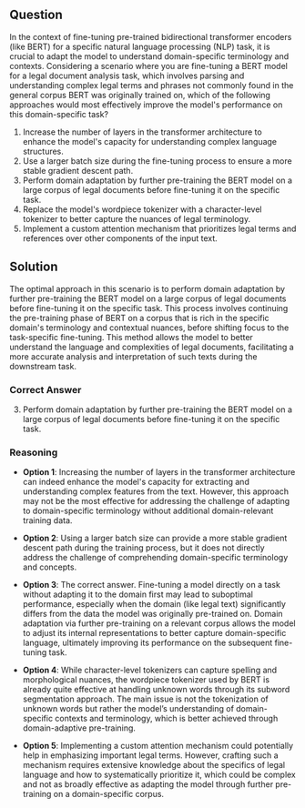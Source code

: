 ## Question
In the context of fine-tuning pre-trained bidirectional transformer encoders (like BERT) for a specific natural language processing (NLP) task, it is crucial to adapt the model to understand domain-specific terminology and contexts. Considering a scenario where you are fine-tuning a BERT model for a legal document analysis task, which involves parsing and understanding complex legal terms and phrases not commonly found in the general corpus BERT was originally trained on, which of the following approaches would most effectively improve the model's performance on this domain-specific task?

1. Increase the number of layers in the transformer architecture to enhance the model's capacity for understanding complex language structures.
2. Use a larger batch size during the fine-tuning process to ensure a more stable gradient descent path.
3. Perform domain adaptation by further pre-training the BERT model on a large corpus of legal documents before fine-tuning it on the specific task.
4. Replace the model's wordpiece tokenizer with a character-level tokenizer to better capture the nuances of legal terminology.
5. Implement a custom attention mechanism that prioritizes legal terms and references over other components of the input text.

## Solution

The optimal approach in this scenario is to perform domain adaptation by further pre-training the BERT model on a large corpus of legal documents before fine-tuning it on the specific task. This process involves continuing the pre-training phase of BERT on a corpus that is rich in the specific domain's terminology and contextual nuances, before shifting focus to the task-specific fine-tuning. This method allows the model to better understand the language and complexities of legal documents, facilitating a more accurate analysis and interpretation of such texts during the downstream task.

### Correct Answer

3. Perform domain adaptation by further pre-training the BERT model on a large corpus of legal documents before fine-tuning it on the specific task.

### Reasoning

- **Option 1**: Increasing the number of layers in the transformer architecture can indeed enhance the model's capacity for extracting and understanding complex features from the text. However, this approach may not be the most effective for addressing the challenge of adapting to domain-specific terminology without additional domain-relevant training data.

- **Option 2**: Using a larger batch size can provide a more stable gradient descent path during the training process, but it does not directly address the challenge of comprehending domain-specific terminology and concepts.

- **Option 3**: The correct answer. Fine-tuning a model directly on a task without adapting it to the domain first may lead to suboptimal performance, especially when the domain (like legal text) significantly differs from the data the model was originally pre-trained on. Domain adaptation via further pre-training on a relevant corpus allows the model to adjust its internal representations to better capture domain-specific language, ultimately improving its performance on the subsequent fine-tuning task.

- **Option 4**: While character-level tokenizers can capture spelling and morphological nuances, the wordpiece tokenizer used by BERT is already quite effective at handling unknown words through its subword segmentation approach. The main issue is not the tokenization of unknown words but rather the model’s understanding of domain-specific contexts and terminology, which is better achieved through domain-adaptive pre-training.

- **Option 5**: Implementing a custom attention mechanism could potentially help in emphasizing important legal terms. However, crafting such a mechanism requires extensive knowledge about the specifics of legal language and how to systematically prioritize it, which could be complex and not as broadly effective as adapting the model through further pre-training on a domain-specific corpus.